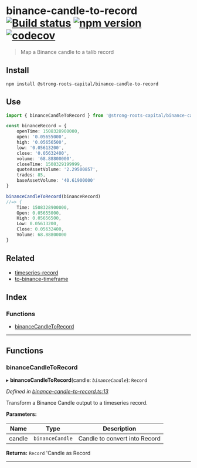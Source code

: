 
binance-candle-to-record [![Build status](https://travis-ci.org/strong-roots-capital/binance-candle-to-record.svg?branch=master)](https://travis-ci.org/strong-roots-capital/binance-candle-to-record) [![npm version](https://img.shields.io/npm/v/@strong-roots-capital/binance-candle-to-record.svg)](https://npmjs.org/package/@strong-roots-capital/binance-candle-to-record) [![codecov](https://codecov.io/gh/strong-roots-capital/binance-candle-to-record/branch/master/graph/badge.svg)](https://codecov.io/gh/strong-roots-capital/binance-candle-to-record)
=======================================================================================================================================================================================================================================================================================================================================================================================================================================================================================================================================================================

> Map a Binance candle to a talib record

Install
-------

```shell
npm install @strong-roots-capital/binance-candle-to-record
```

Use
---

```typescript
import { binanceCandleToRecord } from '@strong-roots-capital/binance-candle-to-record'

const binanceRecord = {
    openTime: 1508328900000,
    open: '0.05655000',
    high: '0.05656500',
    low: '0.05613200',
    close: '0.05632400',
    volume: '68.88800000',
    closeTime: 1508329199999,
    quoteAssetVolume: '2.29500857',
    trades: 85,
    baseAssetVolume: '40.61900000'
}

binanceCandleToRecord(binanceRecord)
//=> {
    Time: 1508328900000,
    Open: 0.05655000,
    High: 0.05656500,
    Low: 0.05613200,
    Close: 0.05632400,
    Volume: 68.88800000
}
```

Related
-------

*   [timeseries-record](https://github.com/strong-roots-capital/timeseries-record)
*   [to-binance-timeframe](https://github.com/strong-roots-capital/to-binance-timeframe)

## Index

### Functions

* [binanceCandleToRecord](#binancecandletorecord)

---

## Functions

<a id="binancecandletorecord"></a>

###  binanceCandleToRecord

▸ **binanceCandleToRecord**(candle: *`binanceCandle`*): `Record`

*Defined in [binance-candle-to-record.ts:13](https://github.com/strong-roots-capital/binance-candle-to-record/blob/4bbcd3b/src/binance-candle-to-record.ts#L13)*

Transform a Binance Candle output to a timeseries record.

**Parameters:**

| Name | Type | Description |
| ------ | ------ | ------ |
| candle | `binanceCandle` |  Candle to convert into Record |

**Returns:** `Record`
'Candle as Record

___

